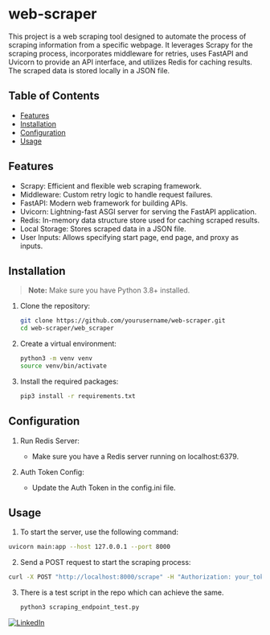 # web-scraper

This project is a web scraping tool designed to automate the process of scraping information from a specific webpage. It leverages Scrapy for the scraping process, incorporates middleware for retries, uses FastAPI and Uvicorn to provide an API interface, and utilizes Redis for caching results. The scraped data is stored locally in a JSON file.

## Table of Contents

- [Features](#features)
- [Installation](#installation)
- [Configuration](#configuration)
- [Usage](#usage)

## Features

- Scrapy: Efficient and flexible web scraping framework.
- Middleware: Custom retry logic to handle request failures.
- FastAPI: Modern web framework for building APIs.
- Uvicorn: Lightning-fast ASGI server for serving the FastAPI application.
- Redis: In-memory data structure store used for caching scraped results.
- Local Storage: Stores scraped data in a JSON file.
- User Inputs: Allows specifying start page, end page, and proxy as inputs.


## Installation

> **Note:**
> Make sure you have Python 3.8+ installed.

1. Clone the repository:
    ```sh
    git clone https://github.com/yourusername/web-scraper.git
    cd web-scraper/web_scraper
    ```

2. Create a virtual environment:
    ```sh
    python3 -m venv venv
    source venv/bin/activate
    ```

3. Install the required packages:
    ```sh
    pip3 install -r requirements.txt
    ```

## Configuration

1. Run Redis Server:
   - Make sure you have a Redis server running on localhost:6379.

2. Auth Token Config:
   - Update the Auth Token in the config.ini file.

## Usage

1. To start the server, use the following command:

  ```sh
  uvicorn main:app --host 127.0.0.1 --port 8000
  ```

2. Send a POST request to start the scraping process:

  ```sh
  curl -X POST "http://localhost:8000/scrape" -H "Authorization: your_token" -H "Content-Type: application/json" -d '{"start_page": 1, "end_page": 5, "proxy": "http://yourproxy:port"}'
  ```

3. There is a test script in the repo which can achieve the same.
   ```sh
   python3 scraping_endpoint_test.py
   ```


[![LinkedIn](https://img.shields.io/badge/-LinkedIn-blue?style=flat&logo=Linkedin&logoColor=white)](https://www.linkedin.com/in/vedansh-kapoor-478490153/)











